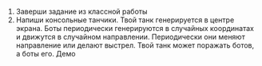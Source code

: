 1. Заверши задание  из классной работы
2. Напиши консольные танчики. Твой танк генерируется в центре экрана. Боты периодически генерируются в случайных координатах и движутся в случайном направлении. Периодически они меняют направление или делают выстрел. Твой танк может поражать ботов, а боты его. Демо
